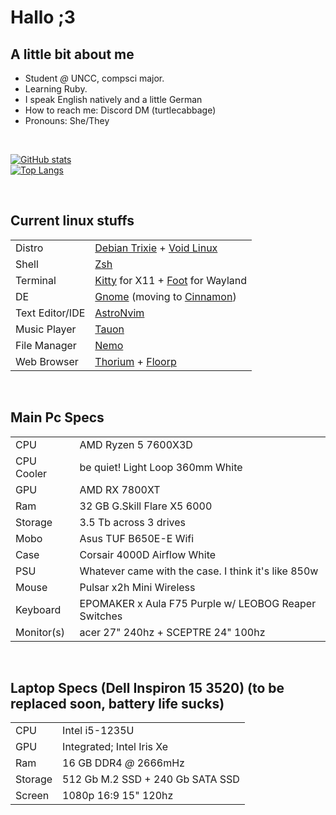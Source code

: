 # Hallo ;3

## A little bit about me

- Student *@* UNCC, compsci major.
- Learning Ruby.
- I speak English natively and a little German
- How to reach me: Discord DM (turtlecabbage)
- Pronouns: She/They
</br>

[![GitHub stats](https://github-readme-stats.vercel.app/api?username=tucab&theme=material-palenight)](https://github.com/anuraghazra/github-readme-stats)
</br>
[![Top Langs](https://github-readme-stats.vercel.app/api/top-langs/?username=tucab&theme=material-palenight)](https://github.com/anuraghazra/github-readme-stats)

</br>

## Current linux stuffs

| | |
| --- | --- |
| Distro | [Debian Trixie](https://debian.org/) + [Void Linux](https://voidlinux.org/) |
| Shell | [Zsh](https://www.zsh.org/) |
| Terminal | [Kitty](https://sw.kovidgoyal.net/kitty/) for X11 + [Foot](https://codeberg.org/dnkl/foot) for Wayland |
| DE | [Gnome](https://www.gnome.org/) (moving to [Cinnamon](https://projects.linuxmint.com/cinnamon/)) |
| Text Editor/IDE | [AstroNvim](https://astronvim.com/) |
| Music Player | [Tauon](https://tauonmusicbox.rocks/) |
| File Manager | [Nemo](https://github.com/linuxmint/nemo)|
| Web Browser | [Thorium](https://thorium.rocks/) + [Floorp](https://floorp.app/en-US) |

</br>

## Main Pc Specs

| | |
| --- | --- |
| CPU | AMD Ryzen 5 7600X3D |
| CPU Cooler | be quiet! Light Loop 360mm White |
| GPU | AMD RX 7800XT |
| Ram | 32 GB G.Skill Flare X5 6000 |
| Storage | 3.5 Tb across 3 drives |
| Mobo | Asus TUF B650E-E Wifi |
| Case | Corsair 4000D Airflow White |
| PSU | Whatever came with the case. I think it's like 850w |
| Mouse | Pulsar x2h Mini Wireless |
| Keyboard | EPOMAKER x Aula F75 Purple w/ LEOBOG Reaper Switches |
| Monitor(s) | acer 27" 240hz + SCEPTRE 24" 100hz |

</br>

## Laptop Specs (Dell Inspiron 15 3520) (to be replaced soon, battery life sucks)

| | |
| --- | --- |
| CPU | Intel i5-1235U |
| GPU | Integrated; Intel Iris Xe |
| Ram | 16 GB DDR4 *@* 2666mHz |
| Storage | 512 Gb M.2 SSD + 240 Gb SATA SSD |
| Screen | 1080p 16:9 15" 120hz |

</br>
